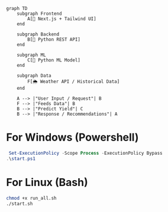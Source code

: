 ```mermaid
graph TD
    subgraph Frontend
        A[📱 Next.js + Tailwind UI]
    end

    subgraph Backend
        B[🚀 Python REST API]
    end

    subgraph ML
        C[🧠 Python ML Model]
    end

    subgraph Data
        F[🌦 Weather API / Historical Data]
    end

    A --> |"User Input / Request"| B
    F --> |"Feeds Data"| B
    B --> |"Predict Yield"| C
    B --> |"Response / Recommendations"| A

```

# For Windows (Powershell)

```powershell
 Set-ExecutionPolicy -Scope Process -ExecutionPolicy Bypass
.\start.ps1
```

# For Linux (Bash)

```bash
chmod +x run_all.sh
./start.sh
```
